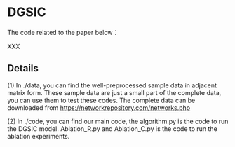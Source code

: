 # DGSIC

The code related to the paper below：

XXX

## Details

(1) In ./data, you can find the well-preprocessed sample data in adjacent matrix form. These sample data are just a small part of the complete data, you can use them to test these codes. The complete data can be downloaded from https://networkrepository.com/networks.php

(2) In ./code, you can find our main code, the algorithm.py is the code to run the DGSIC model. Ablation_R.py and Ablation_C.py is the code to run the ablation experiments.


